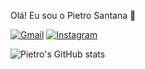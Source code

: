 Olá! Eu sou o Pietro Santana 👋

[![Gmail](https://img.shields.io/badge/Gmail-D14836?style=for-the-badge&logo=gmail&logoColor=white)](mailto:pietrosantanafv@gmail.com?subject=Github)
[![Instagram](https://img.shields.io/badge/Instagram-E4405F?style=for-the-badge&logo=instagram&logoColor=white)](https://www.instagram.com/pi.santana/)

![Pietro's GitHub stats](https://github-readme-stats.vercel.app/api?username=rengi0001&show_icons=true&theme=radical)
